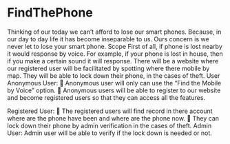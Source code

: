 FindThePhone
============
Thinking of our today we can’t afford to lose our smart phones. Because, in our day to day life it has become inseparable to us. 
Ours concern is we never let to lose your smart phone.
Scope
First of all, if phone is lost nearby it would response by voice. For example, if your phone is lost in house, then if you make a certain sound it will response. There will be a website where our registered user will be facilitated by spotting where there mobile by map.  They will be able to lock down their phone, in the cases of theft.
User
Anonymous User:
	Anonymous user will only can use the “Find the Mobile by Voice” option. 
	Anonymous users will be able to register to our website and become registered users so that they can access all the features.

Registered User:
	The registered users will find record in there account where are the phone have been and where are the phone now.
	They can lock down their phone by admin verification in the cases of theft.
Admin User:
	Admin user will be able to verify if the lock down is needed or not.



